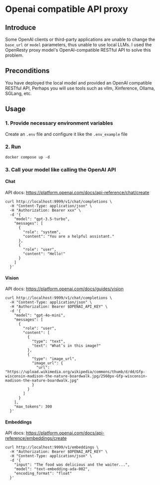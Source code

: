 # Openai compatible API proxy

## Introduce

Some OpenAI clients or third-party applications are unable to change the `base_url` or `model` parameters, thus unable to use local LLMs. 
I used the OpenResty proxy model's OpenAI-compatible RESTful API to solve this problem.

## Preconditions

You have deployed the local model and provided an OpenAI compatible RESTful API, Perhaps you will use tools such as vllm, Xinference, Ollama, SGLang, etc.

## Usage

### 1. Provide necessary environment variables

Create an `.env` file and configure it like the `.env_example` file

### 2. Run

```
docker compose up -d
```

### 3. Call your model like calling the OpenAI API

#### Chat

API docs: https://platform.openai.com/docs/api-reference/chat/create

```
curl http://localhost:9999/v1/chat/completions \
  -H "Content-Type: application/json" \
  -H "Authorization: Bearer xxx" \
  -d '{
    "model": "gpt-3.5-turbo",
    "messages": [
      {
        "role": "system",
        "content": "You are a helpful assistant."
      },
      {
        "role": "user",
        "content": "Hello!"
      }
    ]
  }'
```

#### Vision

API docs: https://platform.openai.com/docs/guides/vision

```
curl http://localhost:9999/v1/chat/completions \
  -H "Content-Type: application/json" \
  -H "Authorization: Bearer $OPENAI_API_KEY" \
  -d '{
    "model": "gpt-4o-mini",
    "messages": [
      {
        "role": "user",
        "content": [
          {
            "type": "text",
            "text": "What’s in this image?"
          },
          {
            "type": "image_url",
            "image_url": {
              "url": "https://upload.wikimedia.org/wikipedia/commons/thumb/d/dd/Gfp-wisconsin-madison-the-nature-boardwalk.jpg/2560px-Gfp-wisconsin-madison-the-nature-boardwalk.jpg"
            }
          }
        ]
      }
    ],
    "max_tokens": 300
  }'
```


#### Embeddings

API docs: https://platform.openai.com/docs/api-reference/embeddings/create

```
curl http://localhost:9999/v1/embeddings \
  -H "Authorization: Bearer $OPENAI_API_KEY" \
  -H "Content-Type: application/json" \
  -d '{
    "input": "The food was delicious and the waiter...",
    "model": "text-embedding-ada-002",
    "encoding_format": "float"
  }'
```